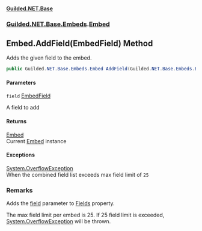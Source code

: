
#### [Guilded.NET.Base](Guilded_NET_Base 'Guilded.NET.Base')
### [Guilded.NET.Base.Embeds](Guilded_NET_Base#Guilded_NET_Base_Embeds 'Guilded.NET.Base.Embeds').[Embed](Embed 'Guilded.NET.Base.Embeds.Embed')
## Embed.AddField(EmbedField) Method

Adds the given field to the embed.
```csharp
public Guilded.NET.Base.Embeds.Embed AddField(Guilded.NET.Base.Embeds.EmbedField field);
```

#### Parameters

<a name='Guilded_NET_Base_Embeds_Embed_AddField(Guilded_NET_Base_Embeds_EmbedField)_field'></a>
`field` [EmbedField](EmbedField 'Guilded.NET.Base.Embeds.EmbedField')

A field to add


#### Returns
[Embed](Embed 'Guilded.NET.Base.Embeds.Embed')  
Current [Embed](Embed 'Guilded.NET.Base.Embeds.Embed') instance


#### Exceptions

[System.OverflowException](https://docs.microsoft.com/en-us/dotnet/api/System.OverflowException 'System.OverflowException')  
When the combined field list exceeds max field limit of `25`

### Remarks
  
Adds the [field](Embed_AddField(EmbedField)#Guilded_NET_Base_Embeds_Embed_AddField(Guilded_NET_Base_Embeds_EmbedField)_field 'Guilded.NET.Base.Embeds.Embed.AddField(Guilded.NET.Base.Embeds.EmbedField).field') parameter to [Fields](Embed_Fields 'Guilded.NET.Base.Embeds.Embed.Fields') property.  
  
The max field limit per embed is 25. If 25 field limit is exceeded, [System.OverflowException](https://docs.microsoft.com/en-us/dotnet/api/System.OverflowException 'System.OverflowException') will be thrown.